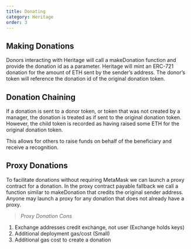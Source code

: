 ```yaml
---
title: Donating
category: Heritage
order: 3
---
```


## Making Donations

Donors interacting with Heritage will call a makeDonation function and provide the donation id as a parameter. Heritage will mint an ERC-721 donation for the amount of ETH sent by the sender’s address. The donor’s token will reference the donation id of the original donation token.

## Donation Chaining
If a donation is sent to a donor token, or token that was not created by a manager, the donation is treated as if sent to the original donation token. However, the child token is recorded as having raised some ETH for the original donation token.

This allows for others to raise funds on behalf of the beneficiary and receive a recognition.

## Proxy Donations
To facilitate donations without requiring MetaMask we can launch a proxy contract for a donation. In the proxy contract payable fallback we call a function similar to makeDonation that credits the original sender address. Anyone may launch a proxy for any donation that does not already have a proxy.

> *Proxy Donation Cons*
1. Exchange addresses credit exchange, not user (Exchange holds keys)
2. Additional deployment gas/cost (Small)
3. Additional gas cost to create a donation
